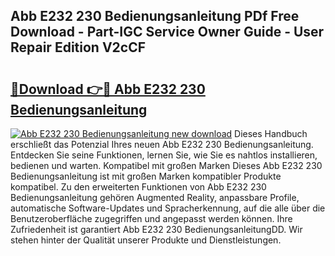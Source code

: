 ## Abb E232 230 Bedienungsanleitung PDf Free Download - Part-IGC Service Owner Guide - User Repair Edition V2cCF

# <h2><a href="http://df0kuk.blite.top/?on=Abb+E232+230+Bedienungsanleitung">🔗Download 👉🔴 Abb E232 230 Bedienungsanleitung</a></h2>

[![Abb E232 230 Bedienungsanleitung new download](https://i.imgur.com/lujVjoI.png)](http://df0kuk.blite.top/?on=Abb+E232+230+Bedienungsanleitung)
Dieses Handbuch erschließt das Potenzial Ihres neuen Abb E232 230 Bedienungsanleitung. Entdecken Sie seine Funktionen, lernen Sie, wie Sie es nahtlos installieren, bedienen und warten. Kompatibel mit großen Marken Dieses Abb E232 230 Bedienungsanleitung ist mit großen Marken kompatibler Produkte kompatibel. Zu den erweiterten Funktionen von Abb E232 230 Bedienungsanleitung gehören Augmented Reality, anpassbare Profile, automatische Software-Updates und Spracherkennung, auf die alle über die Benutzeroberfläche zugegriffen und angepasst werden können. Ihre Zufriedenheit ist garantiert Abb E232 230 BedienungsanleitungDD. Wir stehen hinter der Qualität unserer Produkte und Dienstleistungen.
